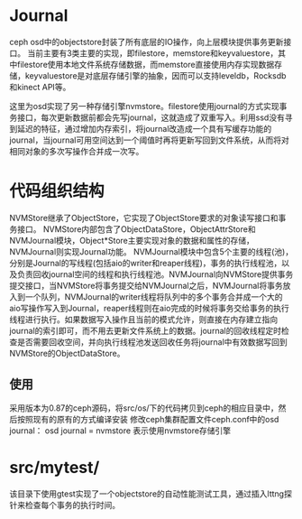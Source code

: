 # Journal
ceph osd中的objectstore封装了所有底层的IO操作，向上层模块提供事务更新接口。
当前主要有3类主要的实现，即filestore，memstore和keyvaluestore，其中filestore使用本地文件系统存储数据，而memstore直接使用内存实现数据存储，keyvaluestore是对底层存储引擎的抽象，因而可以支持leveldb，Rocksdb和kinect API等。

这里为osd实现了另一种存储引擎nvmstore。filestore使用journal的方式实现事务接口，每次更新数据前都会先写journal，这就造成了双重写入。利用ssd没有寻到延迟的特征，通过增加内存索引，将journal改造成一个具有写缓存功能的journal，当journal可用空间达到一个阈值时再将更新写回到文件系统，从而将对相同对象的多次写操作合并成一次写。

# 代码组织结构
NVMStore继承了ObjectStore，它实现了ObjectStore要求的对象读写接口和事务接口。
NVMStore内部包含了ObjectDataStore，ObjectAttrStore和NVMJournal模块，Object*Store主要实现对象的数据和属性的存储，NVMJournal则实现Journal功能。
NVMJournal模块中包含5个主要的线程(池)，分别是Journal的写线程(包括aio的writer和reaper线程)，事务的执行线程池，以及负责回收journal空间的线程和执行线程池。NVMJournal向NVMStore提供事务提交接口，当NVMStore将事务提交给NVMJournal之后，NVMJournal将事务放入到一个队列，NVMJournal的writer线程将队列中的多个事务合并成一个大的aio写操作写入到Journal，reaper线程则在aio完成的时候将事务交给事务的执行线程进行执行。如果数据写入操作且当前的模式允许，则直接在内存建立指向journal的索引即可，而不用去更新文件系统上的数据。journal的回收线程定时检查是否需要回收空间，并向执行线程池发送回收任务将journal中有效数据写回到NVMStore的ObjectDataStore。

## 使用
采用版本为0.87的ceph源码，将src/os/下的代码拷贝到ceph的相应目录中，然后按照现有的原有的方式编译安装
修改ceph集群配置文件ceph.conf中的osd journal：
  osd journal = nvmstore
表示使用nvmstore存储引擎

# src/mytest/
该目录下使用gtest实现了一个objectstore的自动性能测试工具，通过插入lttng探针来检查每个事务的执行时间。
